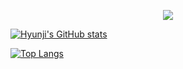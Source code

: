 <p align='center'>
    <img src="https://capsule-render.vercel.app/api?type=waving&&color=7F899C&height=300&section=header&text=Hyunji's%20GitHub&fontSize=60&animation=fadeIn&fontAlignY=38&desc=Welcome%20to%20Web%20BackEnd%20Developer%20Hyunji's%20GitHub%20!&descAlignY=51&descAlign=62"/>
</p>

<a href="https://github.com/hyunji-0221">![Hyunji's GitHub stats](https://github-readme-stats.vercel.app/api?username=hyunji-0221&theme=swift&show_icons=true&include_all_commits=true&hide=issues)</a>

[![Top Langs](https://github-readme-stats.vercel.app/api/top-langs/?username=anuraghazra)](https://github.com/anuraghazra/github-readme-stats)

<!--
**hyunji-0221/hyunji-0221** is a ✨ _special_ ✨ repository because its `README.md` (this file) appears on your GitHub profile.

Here are some ideas to get you started:

- 🔭 I’m currently working on ...
- 🌱 I’m currently learning ...
- 👯 I’m looking to collaborate on ...
- 🤔 I’m looking for help with ...
- 💬 Ask me about ...
- 📫 How to reach me: ...
- 😄 Pronouns: ...
- ⚡ Fun fact: ...
-->
